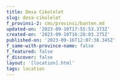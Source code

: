 ```yaml
---
title: Desa Cikolelet
slug: desa-cikolelet
f_provinsi-2: cms/provinsi/banten.md
updated-on: '2023-09-10T17:55:53.373Z'
created-on: '2023-09-10T16:28:03.275Z'
published-on: '2023-09-16T12:07:38.345Z'
f_same-with-province-name: false
f_featured: false
f_discover: false
layout: '[location].html'
tags: location
---
```



